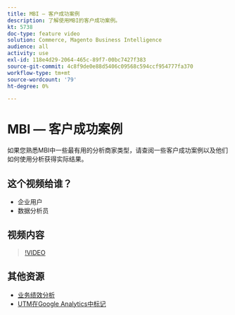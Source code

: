```yaml
---
title: MBI — 客户成功案例
description: 了解使用MBI的客户成功案例。
kt: 5738
doc-type: feature video
solution: Commerce, Magento Business Intelligence
audience: all
activity: use
exl-id: 118e4d29-2064-465c-89f7-00bc7427f383
source-git-commit: 4c8f9de0e88d5406c09568c594ccf954777fa370
workflow-type: tm+mt
source-wordcount: '79'
ht-degree: 0%

---
```


# MBI — 客户成功案例

如果您熟悉MBI中一些最有用的分析商家类型，请查阅一些客户成功案例以及他们如何使用分析获得实际结果。

## 这个视频给谁？

- 企业用户
- 数据分析员

## 视频内容

>[!VIDEO](https://video.tv.adobe.com/v/35992?quality=12&learn=on)

## 其他资源

- [业务绩效分析](https://docs.magento.com/mbi/data-analyst/analysis/bus-perf-analysis.html)
- [UTM在Google Analytics中标记](https://docs.magento.com/mbi/best-practices/utm-tagging-google.html)
